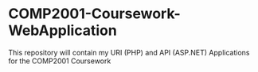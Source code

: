 # COMP2001-Coursework-WebApplication
This repository will contain my URI (PHP) and API (ASP.NET) Applications for the COMP2001 Coursework
